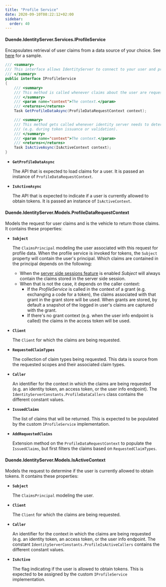 ```yaml
---
title: "Profile Service"
date: 2020-09-10T08:22:12+02:00
sidebar:
  order: 40
---
```


#### Duende.IdentityServer.Services.IProfileService

Encapsulates retrieval of user claims from a data source of your choice.
See [here](/identityserver/v7/samples/ui#custom-profile-service) for a sample.

```cs
/// <summary>
/// This interface allows IdentityServer to connect to your user and profile store.
/// </summary>
public interface IProfileService
{
    /// <summary>
    /// This method is called whenever claims about the user are requested (e.g. during token creation or via the userinfo endpoint)
    /// </summary>
    /// <param name="context">The context.</param>
    /// <returns></returns>
    Task GetProfileDataAsync(ProfileDataRequestContext context);

    /// <summary>
    /// This method gets called whenever identity server needs to determine if the user is valid or active (e.g. if the user's account has been deactivated since they logged in).
    /// (e.g. during token issuance or validation).
    /// </summary>
    /// <param name="context">The context.</param>
    /// <returns></returns>
    Task IsActiveAsync(IsActiveContext context);
}
```

* **`GetProfileDataAsync`**

  The API that is expected to load claims for a user. It is passed an instance of `ProfileDataRequestContext`.

* **`IsActiveAsync`**

  The API that is expected to indicate if a user is currently allowed to obtain tokens. It is passed an instance of
  `IsActiveContext`.

#### Duende.IdentityServer.Models.ProfileDataRequestContext

Models the request for user claims and is the vehicle to return those claims. It contains these properties:

* **`Subject`**

  The `ClaimsPrincipal` modeling the user associated with this request for profile data. When the profile service is
  invoked for tokens, the `Subject` property will contain the user's principal. Which claims are contained in the
  principal depends on the following:

    - When the [server side sessions feature](/identityserver/v7/ui/server_side_sessions) is enabled _Subject_ will always contain
      the claims stored in the server side session.
    - When that is not the case, it depends on the caller context:
        - If the _ProfileService_ is called in the context of a grant (e.g. exchanging a code for a token), the claims
          associated with that grant in the grant store will be used. When grants are stored, by default a snapshot of
          the logged in user's claims are captured with the grant.
        - If there's no grant context (e.g. when the user info endpoint is called) the claims in the access token will
          be used.

* **`Client`**

  The `Client` for which the claims are being requested.

* **`RequestedClaimTypes`**

  The collection of claim types being requested. This data is source from the requested scopes and their associated
  claim types.

* **`Caller`**

  An identifier for the context in which the claims are being requested (e.g. an identity token, an access token, or the
  user info endpoint). The `IdentityServerConstants.ProfileDataCallers` class contains the different constant values.

* **`IssuedClaims`**

  The list of claims that will be returned. This is expected to be populated by the custom `IProfileService`
  implementation.

* **`AddRequestedClaims`**

  Extension method on the `ProfileDataRequestContext` to populate the `IssuedClaims`, but first filters the claims based
  on `RequestedClaimTypes`.

#### Duende.IdentityServer.Models.IsActiveContext

Models the request to determine if the user is currently allowed to obtain tokens. It contains these properties:

* **`Subject`**

  The `ClaimsPrincipal` modeling the user.

* **`Client`**

  The `Client` for which the claims are being requested.

* **`Caller`**

  An identifier for the context in which the claims are being requested (e.g. an identity token, an access token, or the
  user info endpoint. The constant `IdentityServerConstants.ProfileIsActiveCallers` contains the different constant
  values.

* **`IsActive`**

  The flag indicating if the user is allowed to obtain tokens. This is expected to be assigned by the custom
  `IProfileService` implementation.
